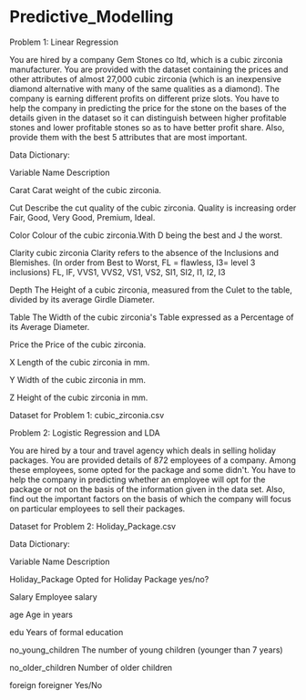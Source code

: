 # Predictive_Modelling
Problem 1: Linear Regression


You are hired by a company Gem Stones co ltd, which is a cubic zirconia manufacturer. 
You are provided with the dataset containing the prices and other attributes of almost 27,000 cubic zirconia 
(which is an inexpensive diamond alternative with many of the same qualities as a diamond). 
The company is earning different profits on different prize slots. You have to help the company in predicting the price for the stone on 
the bases of the details given in the dataset so it can distinguish between higher profitable stones and lower profitable stones so as to have better profit share. 
Also, provide them with the best 5 attributes that are most important.


Data Dictionary:

Variable Name	Description

Carat	 Carat weight of the cubic zirconia.

Cut	 Describe the cut quality of the cubic zirconia. Quality is increasing order Fair, Good, Very Good, Premium, Ideal.

Color 	 Colour of the cubic zirconia.With D being the best and J the worst.

Clarity	 cubic zirconia Clarity refers to the absence of the Inclusions and Blemishes.
(In order from Best to Worst, FL = flawless, I3= level 3 inclusions) FL, IF, VVS1, VVS2, VS1, VS2, SI1, SI2, I1, I2, I3

Depth	 The Height of a cubic zirconia, measured from the Culet to the table, divided by its average Girdle Diameter.

Table	 The Width of the cubic zirconia's Table expressed as a Percentage of its Average Diameter.

Price	 the Price of the cubic zirconia.

X	 Length of the cubic zirconia in mm.

Y	 Width of the cubic zirconia in mm.

Z	 Height of the cubic zirconia in mm.

Dataset for Problem 1: cubic_zirconia.csv


Problem 2: Logistic Regression and LDA


You are hired by a tour and travel agency which deals in selling holiday packages.
You are provided details of 872 employees of a company. Among these employees, some opted for the package and some didn't. 
You have to help the company in predicting whether an employee will opt for the package or not on the basis of the information given in the data set.
Also, find out the important factors on the basis of which the company will focus on particular employees to sell their packages.

Dataset for Problem 2: Holiday_Package.csv

Data Dictionary:

Variable Name	Description

Holiday_Package 	 Opted for Holiday Package yes/no?

Salary 	 Employee salary

age 	 Age in years

edu 	 Years of formal education

no_young_children 	 The number of young children (younger than 7 years)

no_older_children 	 Number of older children

foreign 	 foreigner Yes/No
